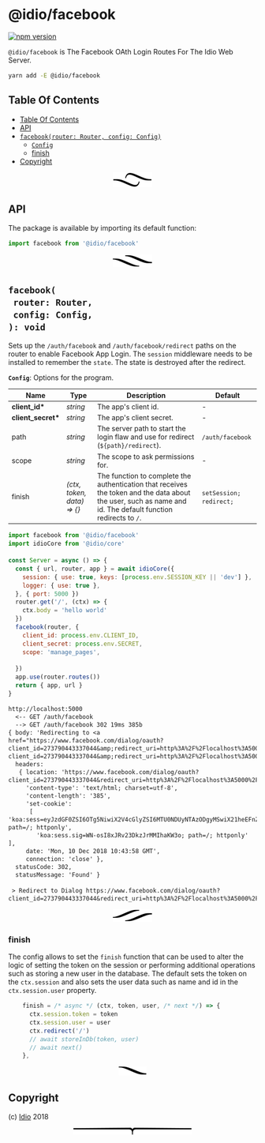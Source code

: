 # @idio/facebook

[![npm version](https://badge.fury.io/js/%40idio%2Ffacebook.svg)](https://npmjs.org/package/@idio/facebook)

`@idio/facebook` is The Facebook OAth Login Routes For The Idio Web Server.

```sh
yarn add -E @idio/facebook
```

## Table Of Contents

- [Table Of Contents](#table-of-contents)
- [API](#api)
- [`facebook(router: Router, config: Config)`](#facebookrouter-routerconfig-config-void)
  * [`Config`](#type-config)
  * [finish](#finish)
- [Copyright](#copyright)

<p align="center"><a href="#table-of-contents"><img src=".documentary/section-breaks/0.svg?sanitize=true"></a></p>

## API

The package is available by importing its default function:

```js
import facebook from '@idio/facebook'
```

<p align="center"><a href="#table-of-contents"><img src=".documentary/section-breaks/1.svg?sanitize=true"></a></p>

## `facebook(`<br/>&nbsp;&nbsp;`router: Router,`<br/>&nbsp;&nbsp;`config: Config,`<br/>`): void`

Sets up the `/auth/facebook` and `/auth/facebook/redirect` paths on the router to enable Facebook App Login. The `session` middleware needs to be installed to remember the `state`. The state is destroyed after the redirect.

__<a name="type-config">`Config`</a>__: Options for the program.

|        Name        |             Type              |                                                                         Description                                                                          |         Default         |
| ------------------ | ----------------------------- | ------------------------------------------------------------------------------------------------------------------------------------------------------------ | ----------------------- |
| __client_id*__     | _string_                      | The app's client id.                                                                                                                                         | -                       |
| __client_secret*__ | _string_                      | The app's client secret.                                                                                                                                     | -                       |
| path               | _string_                      | The server path to start the login flaw and use for redirect (`${path}/redirect`).                                                                           | `/auth/facebook`        |
| scope              | _string_                      | The scope to ask permissions for.                                                                                                                            | -                       |
| finish             | _(ctx, token, data) =&gt; {}_ | The function to complete the authentication that receives the token and the data about the user, such as name and id. The default function redirects to `/`. | `setSession; redirect;` |

```js
import facebook from '@idio/facebook'
import idioCore from '@idio/core'

const Server = async () => {
  const { url, router, app } = await idioCore({
    session: { use: true, keys: [process.env.SESSION_KEY || 'dev'] },
    logger: { use: true },
  }, { port: 5000 })
  router.get('/', (ctx) => {
    ctx.body = 'hello world'
  })
  facebook(router, {
    client_id: process.env.CLIENT_ID,
    client_secret: process.env.SECRET,
    scope: 'manage_pages',

  })
  app.use(router.routes())
  return { app, url }
}
```
```
http://localhost:5000 
  <-- GET /auth/facebook
  --> GET /auth/facebook 302 19ms 385b
{ body: 'Redirecting to <a href="https://www.facebook.com/dialog/oauth?client_id=273790443337044&amp;redirect_uri=http%3A%2F%2Flocalhost%3A5000%2Fauth%2Ffacebook%2Fredirect&amp;state=9896&amp;scope=manage_pages">https://www.facebook.com/dialog/oauth?client_id=273790443337044&amp;redirect_uri=http%3A%2F%2Flocalhost%3A5000%2Fauth%2Ffacebook%2Fredirect&amp;state=9896&amp;scope=manage_pages</a>.',
  headers: 
   { location: 'https://www.facebook.com/dialog/oauth?client_id=273790443337044&redirect_uri=http%3A%2F%2Flocalhost%3A5000%2Fauth%2Ffacebook%2Fredirect&state=9896&scope=manage_pages',
     'content-type': 'text/html; charset=utf-8',
     'content-length': '385',
     'set-cookie': 
      [ 'koa:sess=eyJzdGF0ZSI6OTg5NiwiX2V4cGlyZSI6MTU0NDUyNTAzODgyMSwiX21heEFnZSI6ODY0MDAwMDB9; path=/; httponly',
        'koa:sess.sig=WN-osI8xJRv23DkzJrMMIhaKW3o; path=/; httponly' ],
     date: 'Mon, 10 Dec 2018 10:43:58 GMT',
     connection: 'close' },
  statusCode: 302,
  statusMessage: 'Found' }

 > Redirect to Dialog https://www.facebook.com/dialog/oauth?client_id=273790443337044&redirect_uri=http%3A%2F%2Flocalhost%3A5000%2Fauth%2Ffacebook%2Fredirect&state=9896&scope=manage_pages
```

<p align="center"><a href="#table-of-contents"><img src=".documentary/section-breaks/2.svg?sanitize=true" size="15"></a></p>

### finish

The config allows to set the `finish` function that can be used to alter the logic of setting the token on the session or performing additional operations such as storing a new user in the database. The default sets the token on the `ctx.session` and also sets the user data such as name and id in the `ctx.session.user` property.

```js
    finish = /* async */ (ctx, token, user, /* next */) => {
      ctx.session.token = token
      ctx.session.user = user
      ctx.redirect('/')
      // await storeInDb(token, user)
      // await next()
    },
```

<p align="center"><a href="#table-of-contents"><img src=".documentary/section-breaks/3.svg?sanitize=true"></a></p>

## Copyright

(c) [Idio][1] 2018

[1]: https://idio.cc

<p align="center"><a href="#table-of-contents"><img src=".documentary/section-breaks/-1.svg?sanitize=true"></a></p>